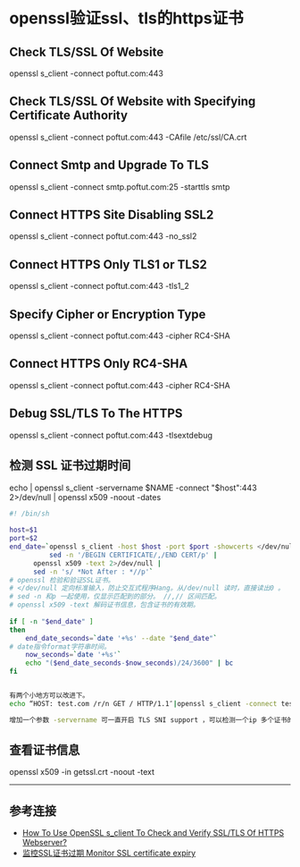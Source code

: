 # openssl验证ssl、tls的https证书
## Check TLS/SSL Of Website
openssl s_client -connect poftut.com:443

## Check TLS/SSL Of Website with Specifying Certificate Authority
openssl s_client -connect poftut.com:443 -CAfile /etc/ssl/CA.crt

## Connect Smtp and Upgrade To TLS
openssl s_client -connect smtp.poftut.com:25 -starttls smtp

## Connect HTTPS Site Disabling SSL2
openssl s_client -connect poftut.com:443 -no_ssl2

## Connect HTTPS Only TLS1 or TLS2
openssl s_client -connect poftut.com:443 -tls1_2

## Specify Cipher or Encryption Type
openssl s_client -connect poftut.com:443 -cipher RC4-SHA

## Connect HTTPS Only RC4-SHA
openssl s_client -connect poftut.com:443 -cipher RC4-SHA

## Debug SSL/TLS To The HTTPS
openssl s_client -connect poftut.com:443 -tlsextdebug

## 检测 SSL 证书过期时间
echo | openssl s_client -servername $NAME -connect "$host":443 2>/dev/null | openssl x509 -noout -dates

```bash
#! /bin/sh
 
host=$1
port=$2
end_date=`openssl s_client -host $host -port $port -showcerts </dev/null 2>/dev/null |
          sed -n '/BEGIN CERTIFICATE/,/END CERT/p' |
      openssl x509 -text 2>/dev/null |
      sed -n 's/ *Not After : *//p'`
# openssl 检验和验证SSL证书。
# </dev/null 定向标准输入，防止交互式程序Hang。从/dev/null 读时，直接读出0 。
# sed -n 和p 一起使用，仅显示匹配到的部分。 //,// 区间匹配。
# openssl x509 -text 解码证书信息，包含证书的有效期。
 
if [ -n "$end_date" ]
then
    end_date_seconds=`date '+%s' --date "$end_date"`
# date指令format字符串时间。
    now_seconds=`date '+%s'`
    echo "($end_date_seconds-$now_seconds)/24/3600" | bc
fi


有两个小地方可以改进下。
echo “HOST: test.com /r/n GET / HTTP/1.1″|openssl s_client -connect test.com:443 这样可以增加速度 因为 openssl s_client 只负责链接 后面是请求内容如果不输入的话就是等待超时。时间会很长。

增加一个参数 -servername 可一直开启 TLS SNI support ，可以检测一个ip 多个证书的情况。
```




## 查看证书信息
openssl x509 -in getssl.crt -noout -text



---
## 参考连接
- [How To Use OpenSSL s_client To Check and Verify SSL/TLS Of HTTPS Webserver?](https://www.poftut.com/use-openssl-s_client-check-verify-ssltls-https-webserver/)
- [监控SSL证书过期 Monitor SSL certificate expiry](http://noops.me/?p=945)